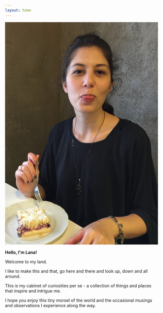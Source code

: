 ```yaml
---
layout: home
---
```


![lana](./assets/img/lana.jpg)


**Hello, I'm Lana!**

Welcome to my land.

I like to make this and that, go here and there and look up, down and all around.

This is my cabinet of curiosities per se - a collection of things and places that inspire and intrigue me.

I hope you enjoy this tiny morsel of the world and the occasional musings and observations I experience along the way.
